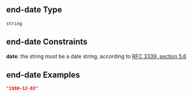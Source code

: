 ## end-date Type

`string`

## end-date Constraints

**date**: the string must be a date string, according to [RFC 3339, section 5.6](https://tools.ietf.org/html/rfc3339 "check the specification")

## end-date Examples

```json
"1980-12-03"
```
